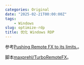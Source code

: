 ```yaml
---
categories: Original
date: "2025-02-21T00:00:00Z"
tags:
    - Windows
slug: optimize-rdp
title: 优化 Windows RDP
---
```


参考[Pushing Remote FX to its limits.](https://www.reddit.com/r/sysadmin/comments/fv7d12/pushing_remote_fx_to_its_limits/)。

脚本[maxprehl/TurboRemoteFX](https://github.com/maxprehl/TurboRemoteFX)。
